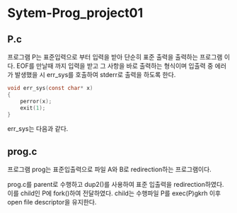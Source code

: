 # Sytem-Prog_project01

## P.c
프로그램 P는 표준입력으로 부터 입력을 받아 단순히 표준 출력을 출력하는 프로그램 이다. 
EOF를 만날때 까지 입력을 받고 그 사항을 바로 출력하는 형식이며 입출력 중 에러가 발생했을 시 err_sys를 호출하여 stderr로 출력을 하도록 한다. 

```c
void err_sys(const char* x)
{
	perror(x);
	exit(1);
}
```
err_sys는 다음과 같다.


## prog.c

프로그램 prog는 표준입출력으로 파일 A와 B로 redirection하는 프로그램이다.

prog.c를 parent로 수행하고 dup2()를 사용하여 표준 입출력을 redirection하였다. 이를 child인 P에 fork()하여 전달하였다. child는 수행파일 P를 exec(P)gkrh 이후 open file descriptor을 유지한다.

